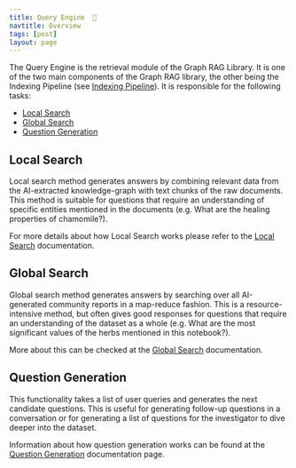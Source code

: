 ```yaml
---
title: Query Engine  🔎
navtitle: Overview
tags: [post]
layout: page
---
```


The Query Engine is the retrieval module of the Graph RAG Library. It is one of the two main components of the Graph RAG library, the other being the Indexing Pipeline (see [Indexing Pipeline](../../_index/overview)).
It is responsible for the following tasks:

- [Local Search](#local-search)
- [Global Search](#global-search)
- [Question Generation](#question-generation)

## Local Search

Local search method generates answers by combining relevant data from the AI-extracted knowledge-graph with text chunks of the raw documents. This method is suitable for questions that require an understanding of specific entities mentioned in the documents (e.g. What are the healing properties of chamomile?).

For more details about how Local Search works please refer to the [Local Search](../1-local_search) documentation.

## Global Search

Global search method generates answers by searching over all AI-generated community reports in a map-reduce fashion. This is a resource-intensive method, but often gives good responses for questions that require an understanding of the dataset as a whole (e.g. What are the most significant values of the herbs mentioned in this notebook?).

More about this can be checked at the [Global Search](../0-global_search) documentation.

## Question Generation

This functionality takes a list of user queries and generates the next candidate questions. This is useful for generating follow-up questions in a conversation or for generating a list of questions for the investigator to dive deeper into the dataset.

Information about how question generation works can be found at the [Question Generation](../2-question_generation) documentation page.
